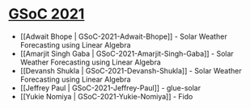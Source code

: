 # [GSoC 2021](https://summerofcode.withgoogle.com)

* [[Adwait Bhope | GSoC-2021-Adwait-Bhope]] - Solar Weather Forecasting using Linear Algebra
* [[Amarjit Singh Gaba | GSoC-2021-Amarjit-Singh-Gaba]] - Solar Weather Forecasting using Linear Algebra
* [[Devansh Shukla | GSoC-2021-Devansh-Shukla]] - Solar Weather Forecasting using Linear Algebra
* [[Jeffrey Paul | GSoC-2021-Jeffrey-Paul]] - glue-solar
* [[Yukie Nomiya | GSoC-2021-Yukie-Nomiya]] - Fido


